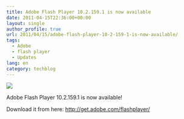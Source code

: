 ```yaml
---
title: Adobe Flash Player 10.2.159.1 is now available
date: 2011-04-15T22:36:00+00:00
layout: single
author_profile: true
url: 2011/04/15/adobe-flash-player-10-2-159-1-is-now-available/
tags:
  - Adobe
  - flash player
  - Updates
lang: en
category: techblog
---
```

<div dir="ltr" trbidi="on">
  <div>
    <a href="http://4.bp.blogspot.com/-O6aJQZx-Yec/TajBKARKHbI/AAAAAAAAD2c/krzndajRM9Q/s1600/logo-flashplayer.jpg" imageanchor="1"><img border="0" src="http://4.bp.blogspot.com/-O6aJQZx-Yec/TajBKARKHbI/AAAAAAAAD2c/krzndajRM9Q/s1600/logo-flashplayer.jpg" /></a>
  </div>
  
  <p>
    Adobe Flash Player 10.2.159.1 is now available!
  </p>
  
  <p>
    Download it from here: <a href="http://get.adobe.com/flashplayer/">http://get.adobe.com/flashplayer/</a> </div>